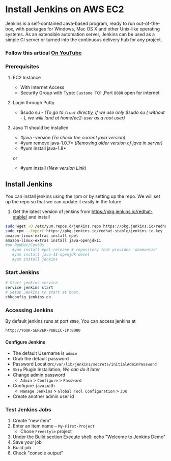 # Install Jenkins on AWS EC2
Jenkins is a self-contained Java-based program, ready to run out-of-the-box, with packages for Windows, Mac OS X and other Unix-like operating systems. As an extensible automation server, Jenkins can be used as a simple CI server or turned into the continuous delivery hub for any project.


### Follow this artical [On YouTube](https://youtu.be/ERR7cqW28FY)


### Prerequisites
1. EC2 Instance
   - With Internet Access
   - Security Group with Type: `Custome TCP` ,Port `8080` open for internet
2. Login through Putty
	- $sudo su -				*(To go to `/root` directly, if we use only $sudo su ( without - ), we willl land at home/ec2-user as a root user)*
3. Java 11 should be installed
	- #java -version				*(To check the current java version)*
	- #yum remove java-1.0.7* 			*(Removing older version of java in server)* 
	- #yum install java-1.8*
	
	or
	- #yum install (*New version Link*)


## Install Jenkins
You can install jenkins using the rpm or by setting up the repo. We will set up the repo so that we can update it easily in the future.
1. Get the latest version of jenkins from https://pkg.jenkins.io/redhat-stable/ and install
```sh
sudo wget -O /etc/yum.repos.d/jenkins.repo https://pkg.jenkins.io/redhat-stable/jenkins.repo
sudo rpm --import https://pkg.jenkins.io/redhat-stable/jenkins.io.key
amazon-linux-extras install epel
amazon-linux-extras install java-openjdk11
#on RedHat/CentOs 
   #yum install epel-release # repository that provides 'daemonize'
   #yum install java-11-openjdk-devel
   #yum install jenkins
   ```
   
   ### Start Jenkins
   ```sh
   # Start jenkins service
   service jenkins start
   # Setup Jenkins to start at boot,
   chkconfig jenkins on
   ```

   ### Accessing Jenkins
   By default jenkins runs at port `8080`, You can access jenkins at
   ```sh
   http://YOUR-SERVER-PUBLIC-IP:8080
   ```
  #### Configure Jenkins
- The default Username is `admin`
- Grab the default password 
- Password Location:`/var/lib/jenkins/secrets/initialAdminPassword`
- `Skip` Plugin Installation; _We can do it later_
- Change admin password
   - `Admin` > `Configure` > `Password`
- Configure `java` path
  - `Manage Jenkins` > `Global Tool Configuration` > `JDK`  
- Create another admin user id

### Test Jenkins Jobs
1. Create “new item”
1. Enter an item name – `My-First-Project`
   - Chose `Freestyle` project
1. Under the Build section
	Execute shell: echo "Welcome to Jenkins Demo"
1. Save your job 
1. Build job
1. Check "console output"
